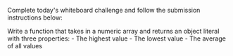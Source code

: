 Complete today's whiteboard challenge and follow the submission instructions below:

Write a function that takes in a numeric array and returns an object literal with three properties: - The highest value - The lowest value - The average of all values
